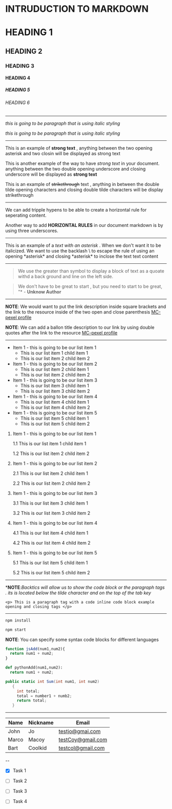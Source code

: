 #  INTRUDUCTION TO MARKDOWN

<!---->
# HEADING 1

## HEADING 2

### HEADING 3

#### HEADING 4

##### HEADING 5

###### HEADING 6

---

<!-- Italics-->

_this is going to be paragraph that is using italic styling_

*this is going to be paragraph that is using italic styling*

---

<!-- Strong-->

This is an example of  **strong text** , anything between the two opening asterisk and two closin will be displayed as strong text

This is another example of the way to have _strong text_ in your document. anything between the two double opening underscore and closing underscore will be displayed as __strong text__

<!--Strike Through-->

This is an example of ~~strikethrough~~ text , anything in between the double tilde opening characters and closing double tilde characters will be display strikethrough


---
<!--Horizontal Rule-->

We can add tripple hypens to be able to create a horizontal rule for seperating content.

Another way to add __HORIZONTAL RULES__ in our document markdown is by using three underscores.

---

<!-- Escape Character Rule using Backslash-->

This is an example of a *text with an asterisk* . When we don't want it to be italicized. We want to use the backlash \ to escape the rule of using an opening 
\*asterisk* and closing \*asterisk*  to inclose the text text content

---

<!-- Blockqoute Rule -->

> We use the greater than symbol to display a block of text as a quoate withd a back ground and line on the left side.

> We don't have to be great to start , but you need to start to be great, "* - __Unknow Author__

---

<!--Links Rule-->

**NOTE**: We would want to put the link description inside square brackets and the link to the resource inside of the two open and close parenthesis
[MC-pexel profile](https://www.pexels.com/@marco-marvilla-451554328/)


__NOTE__: We can add a ballon title description to our link by using double quotes after the link to the resource
[MC-pexel profile](https://www.pexels.com/@marco-marvilla-451554328/ "This is MC-pexel profile")

---

<!-- List item rules -->


<!-- UNODERLIST list -->

* Item 1 - this is going to be our list item 1
  *  This is our list item 1 child item 1
  *  This is our list item 2 child item 2
* Item 1 - this is going to be our list item 2
  *  This is our list item 2 child item 1
  *  This is our list item 2 child item 2
* Item 1 - this is going to be our list item 3
  *  This is our list item 3 child item 1
  *  This is our list item 3 child item 2
* Item 1 - this is going to be our list item 4
  *  This is our list item 4 child item 1
  *  This is our list item 4 child item 2
* Item 1 - this is going to be our list item 5
  *  This is our list item 5 child item 1
  *  This is our list item 5 child item 2


<!-- ORDER LIST -->
1. Item 1 - this is going to be our list item 1

    1.1  This is our list item 1 child item 1
  
    1.2  This is our list item 2 child item 2
  
2. Item 1 - this is going to be our list item 2

    2.1  This is our list item 2 child item 1
    
    2.2    This is our list item 2 child item 2
    
    
3. Item 1 - this is going to be our list item 3

   3.1  This is our list item 3 child item 1
    
   3.2    This is our list item 3 child item 2
     
4. Item 1 - this is going to be our list item 4

   4.1 This is our list item 4 child item 1
  
   4.2  This is our list item 4 child item 2
    
5. Item 1 - this is going to be our list item 5
 
   5.1  This is our list item 5 child item 1
    
   5.2  This is our list item 5 child item 2
   
 
---

<!-- Code block inline Example Rule-->

***NOTE**:*Backtics will allow us to show the code block or the paragraph tags . its is located below the tilde character and on the top of the tab key*

`<p> This is a paragraph tag with a code inline code block example opening and closing tags </p>`

---
<!--GITHUB FLAVOR SET OF CODE BLOCK-->


<!--CODE BLOCKS FOR GIT HUB DOCUMENTATION-->

```bash
npm install

npm start
```

**NOTE**: You can specify some syntax code blocks for different languages

```javascript
function jsAdd(num1,num2){
  return num1 + num2;
}
```

```python
def pythonAdd(num1,num2):
  return num1 + num2;
```

```C#
public static int Sum(int num1, int num2)
   {
     int total;
     total = number1 + numb2;
     return total;
   }

```

---
<!-- Table Rules -->

| Name | Nickname | Email |
|------|----------|-------|
|John  | Jo       | testjo@gmai.com  |
|Marco | Macoy    | testCoy@gmail.com|
|Bart  | Coolkid  | testcol@gmail.com|

--

<!-- Task Lists-->

* [x] Task 1
* [ ] Task 2 
* [ ] Task 3
* [ ] Task 4 


